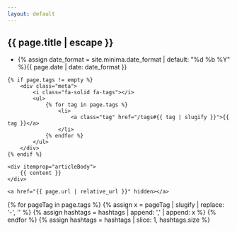 ```yaml
---
layout: default
---
```

<article class="post" itemscope itemtype="http://schema.org/BlogPosting">
    <h1 itemprop="name headline">{{ page.title | escape }}</h1>
    <div class="meta">
        <ul>
            <li>
                <i class="fa-regular fa-calendar"></i>
                <time datetime="{{ page.date | date_to_xmlschema }}" itemprop="datePublished">
                    {% assign date_format = site.minima.date_format | default: "%d %b %Y" %}{{ page.date | date:
                    date_format }}
                </time>
            </li>
        </ul>
    </div>

    {% if page.tags != empty %}
        <div class="meta">
            <i class="fa-solid fa-tags"></i>
            <ul>
                {% for tag in page.tags %}
                    <li>
                        <a class="tag" href="/tags#{{ tag | slugify }}">{{ tag }}</a>
                    </li>
                {% endfor %}
            </ul>
        </div>
    {% endif %}

    <div itemprop="articleBody">
        {{ content }}
    </div>

    <a href="{{ page.url | relative_url }}" hidden></a>
</article>

{% for pageTag in page.tags %}
    {% assign x = pageTag | slugify | replace: '-', '' %}
    {% assign hashtags = hashtags | append: ',' | append: x %}
{% endfor %}
{% assign hashtags = hashtags | slice: 1, hashtags.size %}
